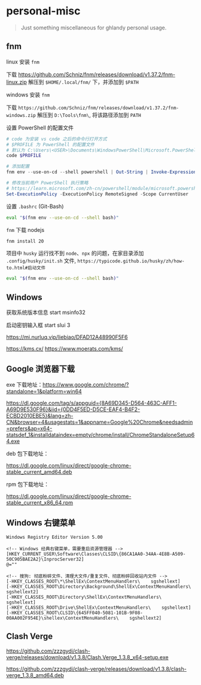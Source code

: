 # personal-misc

> Just something miscellaneous for ghlandy personal usage.

## fnm

linux 安装 `fnm`

下载 https://github.com/Schniz/fnm/releases/download/v1.37.2/fnm-linux.zip 解压到 `$HOME/.local/fnm/` 下，并添加到 `$PATH`

windows 安装 `fnm`

下载 `https://github.com/Schniz/fnm/releases/download/v1.37.2/fnm-windows.zip` 解压到 `D:\Tools\fnm\`, 将该路径添加到 `PATH`

设置 PowerShell 的配置文件

```ps1
# code 为安装 vs code 之后的命令行打开方式
# $PROFILE 为 PowerShell 的配置文件
# 默认为 C:\Users\<USER>\Documents\WindowsPowerShell\Microsoft.PowerShell_profile.ps1
code $PROFILE

# 添加配置
fnm env --use-on-cd --shell powershell | Out-String | Invoke-Expression

# 修改当前用户 PowerShell 执行策略
# https://learn.microsoft.com/zh-cn/powershell/module/microsoft.powershell.core/about/about_execution_policies?view=powershell-7.4#change-the-execution-policy
Set-ExecutionPolicy -ExecutionPolicy RemoteSigned -Scope CurrentUser
```

设置 `.bashrc` (Git-Bash)

```bash
eval "$(fnm env --use-on-cd --shell bash)"
```

`fnm` 下载 nodejs

```bash
fnm install 20
```

项目中 `husky` 运行找不到 `node`、`npx` 的问题，在家目录添加 `.config/husky/init.sh` 文件, `https://typicode.github.io/husky/zh/how-to.html#启动文件`

```bash
eval "$(fnm env --use-on-cd --shell bash)"
```

## Windows

获取系统版本信息 start msinfo32

启动密钥输入框 start slui 3

https://mi.nurluq.vip/liebiao/DFAD12A48990F5F6

https://kms.cx/
https://www.moerats.com/kms/

## Google 浏览器下载

exe 下载地址：https://www.google.com/chrome/?standalone=1&platform=win64

https://dl.google.com/tag/s/appguid={8A69D345-D564-463C-AFF1-A69D9E530F96}&iid={0DD4F5ED-D5CE-EAF4-B4F2-ECBD2010EBE5}&lang=zh-CN&browser=4&usagestats=1&appname=Google%20Chrome&needsadmin=prefers&ap=x64-statsdef_1&installdataindex=empty/chrome/install/ChromeStandaloneSetup64.exe

deb 包下载地址：

https://dl.google.com/linux/direct/google-chrome-stable_current_amd64.deb

rpm 包下载地址：

https://dl.google.com/linux/direct/google-chrome-stable_current_x86_64.rpm

## Windows 右键菜单

```reg
Windows Registry Editor Version 5.00

<!-- Windows 经典右键菜单，需要重启资源管理器 -->
[HKEY_CURRENT_USER\Software\Classes\CLSID\{86CA1AA0-34AA-4E8B-A509-50C905BAE2A2}\InprocServer32]
@=""

<!-- 搜狗: 彻底粉碎文件、清理大文件/重复文件、彻底粉碎回收站内文件 -->
[-HKEY_CLASSES_ROOT\*\ShellEx\ContextMenuHandlers\    sgshellext]
[-HKEY_CLASSES_ROOT\Directory\Background\ShellEx\ContextMenuHandlers\    sgshellext2]
[-HKEY_CLASSES_ROOT\Directory\ShellEx\ContextMenuHandlers\    sgshellext]
[-HKEY_CLASSES_ROOT\Drive\ShellEx\ContextMenuHandlers\    sgshellext]
[-HKEY_CLASSES_ROOT\CLSID\{645FF040-5081-101B-9F08-00AA002F954E}\shellex\ContextMenuHandlers\    sgshellext2]
```

## Clash Verge

https://github.com/zzzgydi/clash-verge/releases/download/v1.3.8/Clash.Verge_1.3.8_x64-setup.exe

https://github.com/zzzgydi/clash-verge/releases/download/v1.3.8/clash-verge_1.3.8_amd64.deb
